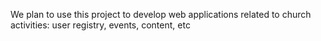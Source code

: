 We plan to use this project to develop web applications related to church activities: user registry, events, content, etc